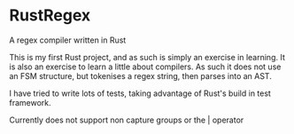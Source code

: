 # RustRegex
A regex compiler written in Rust

This is my first Rust project, and as such is simply an exercise in learning. It is also an exercise to learn a little about compilers. As such it does not use an FSM structure, but tokenises a regex string, then parses into an AST.

I have tried to write lots of tests, taking advantage of Rust's build in test framework.

Currently does not support non capture groups or the | operator
